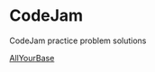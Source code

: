 # CodeJam
CodeJam practice problem solutions

[AllYourBase](https://code.google.com/codejam/contest/189252/dashboard#s=p0)
